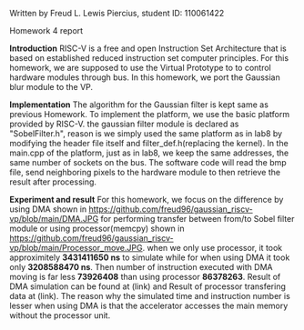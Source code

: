 Written by Freud L. Lewis Piercius, student ID: 110061422

Homework 4 report

**Introduction**
    RISC-V is a free and open Instruction Set Architecture that is based on established reduced instruction set computer principles. For this homework, we are supposed to use the Virtual Prototype to to control hardware modules through bus. In this homework, we port the Gaussian blur module to the VP.
    
    
    
 **Implementation**
    The algorithm for the Gaussian filter is kept same as previous Homework. To implement the platform, we use the basic platform provided by RISC-V. the gaussian filter module is declared as "SobelFilter.h", reason is we simply used the same platform as in lab8 by modifying the header file itself and filter_def.h(replacing the kernel). In the main.cpp of the platform, just as in lab8, we keep the same addresses, the same number of sockets on the bus. The software code will read the bmp file, send neighboring pixels to the hardware module to then retrieve the result after processing.  
 
 
**Experiment and result**
    For this homework, we focus on the difference by using DMA shown in https://github.com/freud96/gaussian_riscv-vp/blob/main/DMA.JPG for performing transfer between from/to Sobel filter module or using processor(memcpy) shown in https://github.com/freud96/gaussian_riscv-vp/blob/main/Processor_move.JPG. when we only use processor, it took approximitely **3431411650 ns** to simulate while for when using DMA it took only  **3208588470 ns**. Then number of instruction executed with DMA moving is far less **73926408** than using processor **86378263**. Result of DMA simulation can be found at (link) and Result of processor transfering data at (link). The reason why the simulated time and instruction number is lesser when using DMA is that the accelerator accesses the main memory without the processor unit. 


    





